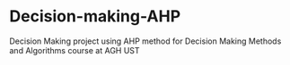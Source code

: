 # Decision-making-AHP
 Decision Making project using AHP method for Decision Making Methods and Algorithms course at AGH UST
